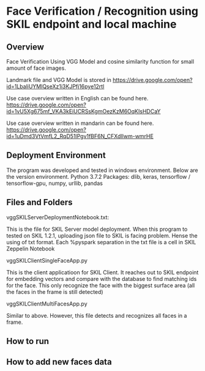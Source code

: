# Face Verification / Recognition using SKIL endpoint and local machine

## Overview 

Face Verification Using VGG Model and cosine similarity function for small amount of face images.

Landmark file and VGG Model is stored in 
https://drive.google.com/open?id=1LbaliUYMlQseXz1i3KJPfj16pye12rtl

Use case overview written in English can be found here. https://drive.google.com/open?id=1vU5Xg675mf_VKA3kEiUCRSsKgmOezKzM6OqKIsHDCaY

Use case overview written in mandarin can be found here. https://drive.google.com/open?id=1uDmd3VtVmfL2_RqD51lPgv1fBF6N_CFXdIlwm-wmrHE

## Deployment Environment 
The program was developed and tested in windows environment. 
Below are the version environment. 
Python 3.7.2
Packages: dlib, keras, tensorflow / tensorflow-gpu, numpy, urllib, pandas

## Files and Folders
vggSKILServerDeploymentNotebook.txt: 

This is the file for SKIL Server model deployment. When this program to tested on SKIL 1.2.1, uploading json file to SKIL is facing problem. Hense the using of txt format. Each %pyspark separation in the txt file is a cell in SKIL Zeppelin Notebook

vggSKILClientSingleFaceApp.py

This is the client applicatioon for SKIL Client. It reaches out to SKIL endpoint for embedding vectors and compare with the database to find matching ids for the face. This only recognize the face with the biggest surface area (all the faces in the frame is still detected) 

vggSKILClientMultiFacesApp.py

Similar to above. However, this file detects and recognizes all faces in a frame. 

## How to run
## How to add new faces data 
